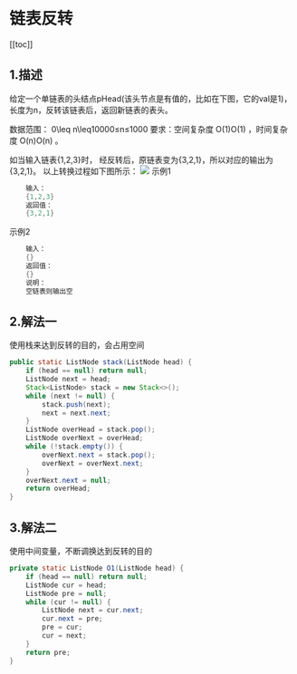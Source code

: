 # 链表反转
[[toc]]
## 1.描述
给定一个单链表的头结点pHead(该头节点是有值的，比如在下图，它的val是1)，长度为n，反转该链表后，返回新链表的表头。

数据范围： 0\leq n\leq10000≤n≤1000
要求：空间复杂度 O(1)O(1) ，时间复杂度 O(n)O(n) 。

如当输入链表{1,2,3}时，
经反转后，原链表变为{3,2,1}，所以对应的输出为{3,2,1}。
以上转换过程如下图所示：
![](img/backlist/c2251c9bd9d71b3388d2f8151ed9d565.png)
示例1
```java
    输入：
    {1,2,3}
    返回值：
    {3,2,1}
```
示例2
```java
    输入：
    {}
    返回值：
    {}
    说明：
    空链表则输出空 
```

## 2.解法一
使用栈来达到反转的目的，会占用空间
```java
public static ListNode stack(ListNode head) {
    if (head == null) return null;
    ListNode next = head;
    Stack<ListNode> stack = new Stack<>();
    while (next != null) {
        stack.push(next);
        next = next.next;
    }
    ListNode overHead = stack.pop();
    ListNode overNext = overHead;
    while (!stack.empty()) {
        overNext.next = stack.pop();
        overNext = overNext.next;
    }
    overNext.next = null;
    return overHead;
}
```

## 3.解法二
使用中间变量，不断调换达到反转的目的
```java
private static ListNode O1(ListNode head) {
    if (head == null) return null;
    ListNode cur = head;
    ListNode pre = null;
    while (cur != null) {
        ListNode next = cur.next;
        cur.next = pre;
        pre = cur;
        cur = next;
    }
    return pre;
}
```
